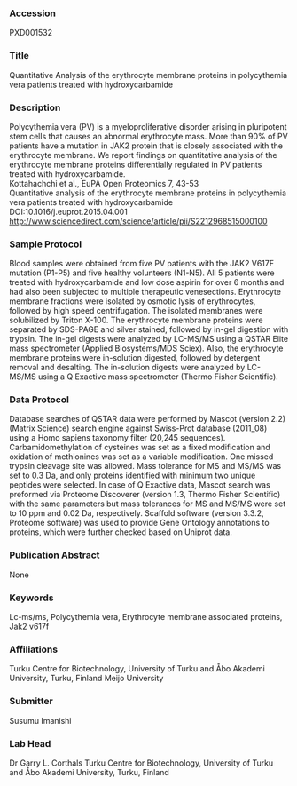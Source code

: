 ### Accession
PXD001532

### Title
Quantitative Analysis of the erythrocyte membrane proteins in polycythemia vera patients treated with hydroxycarbamide

### Description
Polycythemia vera (PV) is a myeloproliferative disorder arising in pluripotent stem cells that causes an abnormal erythrocyte mass. More than 90% of PV patients have a mutation in JAK2 protein that is closely associated with the erythrocyte membrane. We report findings on quantitative analysis of the erythrocyte membrane proteins differentially regulated in PV patients treated with hydroxycarbamide.</br>Kottahachchi et al., EuPA Open Proteomics 7, 43-53</br>Quantitative analysis of the erythrocyte membrane proteins in polycythemia vera patients treated with hydroxycarbamide</br>DOI:10.1016/j.euprot.2015.04.001</br><a href="http://www.sciencedirect.com/science/article/pii/S2212968515000100">http://www.sciencedirect.com/science/article/pii/S2212968515000100</a> 

### Sample Protocol
Blood samples were obtained from five PV patients with the JAK2 V617F mutation  (P1-P5) and five healthy volunteers (N1-N5). All 5 patients were treated with  hydroxycarbamide and low dose aspirin for over 6 months and had also been  subjected to multiple therapeutic venesections. Erythrocyte membrane fractions  were isolated by osmotic lysis of erythrocytes, followed by high speed  centrifugation. The isolated membranes were solubilized by Triton X-100. The  erythrocyte membrane proteins were separated by SDS-PAGE and silver stained,  followed by in-gel digestion with trypsin. The in-gel digests were analyzed by  LC-MS/MS using a QSTAR Elite mass spectrometer (Applied Biosystems/MDS Sciex).  Also, the erythrocyte membrane proteins were in-solution digested, followed by  detergent removal and desalting. The in-solution digests were analyzed by LC- MS/MS using a Q Exactive mass spectrometer (Thermo Fisher Scientific).

### Data Protocol
Database searches of QSTAR data were performed by Mascot (version 2.2) (Matrix Science)  search engine against Swiss-Prot database (2011_08) using a Homo sapiens taxonomy filter  (20,245 sequences). Carbamidomethylation of cysteines was set as a fixed modification and  oxidation of methionines was set as a variable modification. One missed trypsin cleavage  site was allowed. Mass tolerance for MS and MS/MS was set to 0.3 Da, and only proteins  identified with minimum two unique peptides were selected. In case of Q Exactive data,  Mascot search was preformed via Proteome Discoverer (version 1.3, Thermo Fisher Scientific)  with the same parameters but mass tolerances for MS and MS/MS were set to 10 ppm and 0.02  Da, respectively. Scaffold software (version 3.3.2, Proteome software) was used to provide  Gene Ontology annotations to proteins, which were further checked based on Uniprot data.

### Publication Abstract
None

### Keywords
Lc-ms/ms, Polycythemia vera, Erythrocyte membrane associated proteins, Jak2 v617f

### Affiliations
Turku Centre for Biotechnology, University of Turku and Åbo Akademi University, Turku, Finland
Meijo University

### Submitter
Susumu Imanishi

### Lab Head
Dr Garry L. Corthals
Turku Centre for Biotechnology, University of Turku and Åbo Akademi University, Turku, Finland


